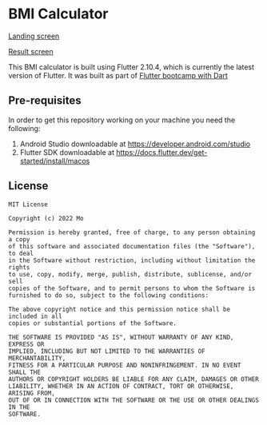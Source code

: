 # BMI Calculator

[Landing screen](landing.png)

[Result screen](result.png)

This BMI calculator is built using Flutter 2.10.4, which is currently the latest version of Flutter.
It was built as part
of [Flutter bootcamp with Dart](https://www.udemy.com/course/flutter-bootcamp-with-dart/)

## Pre-requisites

In order to get this repository working on your machine you need the following:

1. Android Studio downloadable at https://developer.android.com/studio
2. Flutter SDK downloadable at https://docs.flutter.dev/get-started/install/macos

## License

```
MIT License

Copyright (c) 2022 Mo

Permission is hereby granted, free of charge, to any person obtaining a copy
of this software and associated documentation files (the "Software"), to deal
in the Software without restriction, including without limitation the rights
to use, copy, modify, merge, publish, distribute, sublicense, and/or sell
copies of the Software, and to permit persons to whom the Software is
furnished to do so, subject to the following conditions:

The above copyright notice and this permission notice shall be included in all
copies or substantial portions of the Software.

THE SOFTWARE IS PROVIDED "AS IS", WITHOUT WARRANTY OF ANY KIND, EXPRESS OR
IMPLIED, INCLUDING BUT NOT LIMITED TO THE WARRANTIES OF MERCHANTABILITY,
FITNESS FOR A PARTICULAR PURPOSE AND NONINFRINGEMENT. IN NO EVENT SHALL THE
AUTHORS OR COPYRIGHT HOLDERS BE LIABLE FOR ANY CLAIM, DAMAGES OR OTHER
LIABILITY, WHETHER IN AN ACTION OF CONTRACT, TORT OR OTHERWISE, ARISING FROM,
OUT OF OR IN CONNECTION WITH THE SOFTWARE OR THE USE OR OTHER DEALINGS IN THE
SOFTWARE.

```